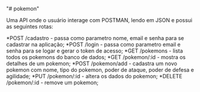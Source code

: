 "# pokemon" 

Uma API onde o usuário interage com POSTMAN, 
lendo em JSON e possui as seguintes rotas:
 
*POST    /cadastro - passa como parametro nome, email e senha para se cadastrar na aplicação;
*POST    /login - passa como parametro email e senha para se logar e gerar o token de acesso;
*GET     /pokemons - lista todos os pokemons do banco de dados;
*GET     /pokemon/:id - mostra os detalhes de um pokemon;
*POST    /pokemon/add - cadastra um novo pokemon com nome, tipo do pokemon, poder de ataque, poder de defesa e agilidade;
*PUT     /pokemon/:id - altera os dados do pokemon;
*DELETE /pokemon/:id - remove um pokemon;
